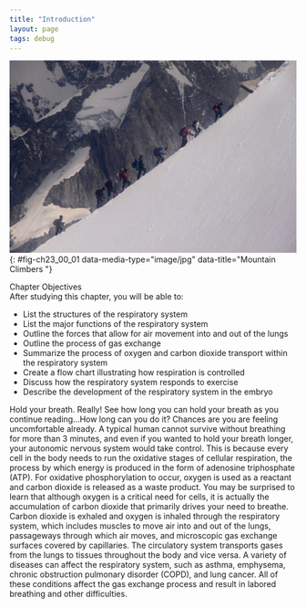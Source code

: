 ```yaml
---
title: "Introduction"
layout: page
tags: debug
---
```


<?cnx.eoc class="summary" title="Chapter Review"?>
<?cnx.eoc class="interactive-exercise" title="Interactive Link Questions"?>
<?cnx.eoc class="multiple-choice" title="Review Questions" ?>
<?cnx.eoc class="free-response" title="Critical Thinking Questions"?>
<?cnx.eoc class=&#8221;references&#8221; title=&#8221;References&#8221;?>
![This photo shows a group of people climbing a mountain.](../resources/2300_Mountain_Climbers.jpg "The thin air at high elevations can strain the human respiratory system. (credit: &#x201C;bortescristian&#x201D;/flickr.com)"){: #fig-ch23_00_01 data-media-type="image/jpg" data-title="Mountain Climbers "}

<div data-type="note" id="eip-id1165589658015" class="chapter-objectives" markdown="1">
<div data-type="title">
Chapter Objectives
</div>
After studying this chapter, you will be able to:

* List the structures of the respiratory system
* List the major functions of the respiratory system
* Outline the forces that allow for air movement into and out of the
  lungs
* Outline the process of gas exchange
* Summarize the process of oxygen and carbon dioxide transport within
  the respiratory system
* Create a flow chart illustrating how respiration is controlled
* Discuss how the respiratory system responds to exercise
* Describe the development of the respiratory system in the embryo

</div>
Hold your breath. Really! See how long you can hold your breath as you
continue reading…How long can you do it? Chances are you are feeling
uncomfortable already. A typical human cannot survive without breathing
for more than 3 minutes, and even if you wanted to hold your breath
longer, your autonomic nervous system would take control. This is
because every cell in the body needs to run the oxidative stages of
cellular respiration, the process by which energy is produced in the
form of adenosine triphosphate (ATP). For oxidative phosphorylation to
occur, oxygen is used as a reactant and carbon dioxide is released as a
waste product. You may be surprised to learn that although oxygen is a
critical need for cells, it is actually the accumulation of carbon
dioxide that primarily drives your need to breathe. Carbon dioxide is
exhaled and oxygen is inhaled through the respiratory system, which
includes muscles to move air into and out of the lungs, passageways
through which air moves, and microscopic gas exchange surfaces covered
by capillaries. The circulatory system transports gases from the lungs
to tissues throughout the body and vice versa. A variety of diseases can
affect the respiratory system, such as asthma, emphysema, chronic
obstruction pulmonary disorder (COPD), and lung cancer. All of these
conditions affect the gas exchange process and result in labored
breathing and other difficulties.


